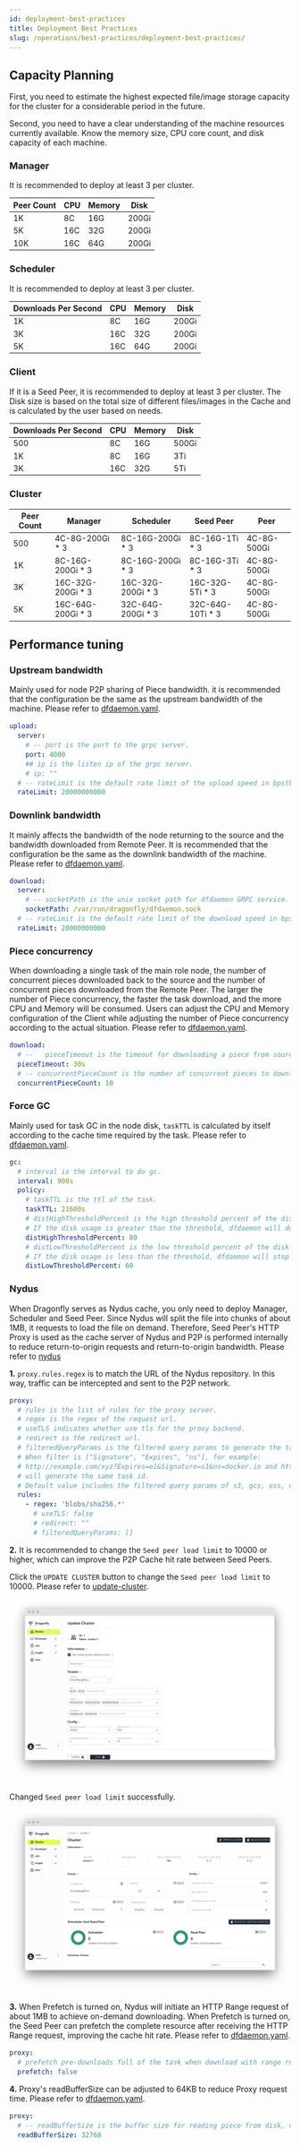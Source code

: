 ```yaml
---
id: deployment-best-practices
title: Deployment Best Practices
slug: /operations/best-practices/deployment-best-practices/
---
```


## Capacity Planning

First, you need to estimate the highest expected file/image storage capacity for
the cluster for a considerable period in the future.

Second, you need to have a clear understanding of the machine resources currently available.
Know the memory size, CPU core count, and disk capacity of each machine.

### Manager

It is recommended to deploy at least 3 per cluster.

<!-- markdownlint-disable -->

| Peer Count | CPU | Memory | Disk  |
| ---------- | --- | ------ | ----- |
| 1K         | 8C  | 16G    | 200Gi |
| 5K         | 16C | 32G    | 200Gi |
| 10K        | 16C | 64G    | 200Gi |

<!-- markdownlint-restore -->

### Scheduler

It is recommended to deploy at least 3 per cluster.

<!-- markdownlint-disable -->

| Downloads Per Second | CPU | Memory | Disk  |
| -------------------- | --- | ------ | ----- |
| 1K                   | 8C  | 16G    | 200Gi |
| 3K                   | 16C | 32G    | 200Gi |
| 5K                   | 16C | 64G    | 200Gi |

<!-- markdownlint-restore -->

### Client

<!-- markdownlint-disable -->

If it is a Seed Peer, it is recommended to deploy at least 3 per cluster. The Disk size is based on the total size of different files/images in the Cache and is calculated by the user based on needs.

| Downloads Per Second | CPU | Memory | Disk  |
| -------------------- | --- | ------ | ----- |
| 500                  | 8C  | 16G    | 500Gi |
| 1K                   | 8C  | 16G    | 3Ti   |
| 3K                   | 16C | 32G    | 5Ti   |

<!-- markdownlint-restore -->

### Cluster

<!-- markdownlint-disable -->

| Peer Count | Manager            | Scheduler          | Seed Peer         | Peer        |
| ---------- | ------------------ | ------------------ | ----------------- | ----------- |
| 500        | 4C-8G-200Gi \* 3   | 8C-16G-200Gi \* 3  | 8C-16G-1Ti \* 3   | 4C-8G-500Gi |
| 1K         | 8C-16G-200Gi \* 3  | 8C-16G-200Gi \* 3  | 8C-16G-3Ti \* 3   | 4C-8G-500Gi |
| 3K         | 16C-32G-200Gi \* 3 | 16C-32G-200Gi \* 3 | 16C-32G-5Ti \* 3  | 4C-8G-500Gi |
| 5K         | 16C-64G-200Gi \* 3 | 32C-64G-200Gi \* 3 | 32C-64G-10Ti \* 3 | 4C-8G-500Gi |

<!-- markdownlint-restore -->

## Performance tuning

### Upstream bandwidth

Mainly used for node P2P sharing of Piece bandwidth.
it is recommended that the configuration be the same as the upstream bandwidth of the machine.
Please refer to [dfdaemon.yaml](../../reference/configuration/client/dfdaemon.md).

```yaml
upload:
  server:
    # -- port is the port to the grpc server.
    port: 4000
    ## ip is the listen ip of the grpc server.
    # ip: ""
  # -- rateLimit is the default rate limit of the upload speed in bps(bytes per second), default is 20Gbps.
  rateLimit: 20000000000
```

### Downlink bandwidth

It mainly affects the bandwidth of the node returning to the source and the bandwidth downloaded from Remote Peer.
It is recommended that the configuration be the same as the downlink bandwidth of the machine.
Please refer to [dfdaemon.yaml](../../reference/configuration/client/dfdaemon.md).

```yaml
download:
  server:
    # -- socketPath is the unix socket path for dfdaemon GRPC service.
    socketPath: /var/run/dragonfly/dfdaemon.sock
  # -- rateLimit is the default rate limit of the download speed in bps(bytes per second), default is 20Gbps.
  rateLimit: 20000000000
```

### Piece concurrency

When downloading a single task of the main role node,
the number of concurrent pieces downloaded back to the source and the
number of concurrent pieces downloaded from the Remote Peer.
The larger the number of Piece concurrency, the faster the task download, and the more CPU and Memory will be consumed.
Users can adjust the CPU and Memory configuration of the Client while adjusting the
number of Piece concurrency according to the actual situation.
Please refer to [dfdaemon.yaml](../../reference/configuration/client/dfdaemon.md).

```yaml
download:
  # --   pieceTimeout is the timeout for downloading a piece from source.
  pieceTimeout: 30s
  # -- concurrentPieceCount is the number of concurrent pieces to download.
  concurrentPieceCount: 10
```

### Force GC

Mainly used for task GC in the node disk, `taskTTL` is calculated by itself according to the cache time required by the task.
Please refer to [dfdaemon.yaml](../../reference/configuration/client/dfdaemon.md).

```yaml
gc:
  # interval is the interval to do gc.
  interval: 900s
  policy:
    # taskTTL is the ttl of the task.
    taskTTL: 21600s
    # distHighThresholdPercent is the high threshold percent of the disk usage.
    # If the disk usage is greater than the threshold, dfdaemon will do gc.
    distHighThresholdPercent: 80
    # distLowThresholdPercent is the low threshold percent of the disk usage.
    # If the disk usage is less than the threshold, dfdaemon will stop gc.
    distLowThresholdPercent: 60
```

### Nydus

When Dragonfly serves as Nydus cache, you only need to deploy Manager, Scheduler and Seed Peer.
Since Nydus will split the file into chunks of about 1MB, it requests to load the file on demand.
Therefore, Seed Peer's HTTP Proxy is used as the cache server of Nydus
and P2P is performed internally to reduce return-to-origin requests and return-to-origin bandwidth.
Please refer to [nydus](../integrations/container-runtime/nydus.md)

**1.** `proxy.rules.regex` is to match the URL of the Nydus repository. In this way,
traffic can be intercepted and sent to the P2P network.

```yaml
proxy:
  # rules is the list of rules for the proxy server.
  # regex is the regex of the request url.
  # useTLS indicates whether use tls for the proxy backend.
  # redirect is the redirect url.
  # filteredQueryParams is the filtered query params to generate the task id.
  # When filter is ["Signature", "Expires", "ns"], for example:
  # http://example.com/xyz?Expires=e1&Signature=s1&ns=docker.io and http://example.com/xyz?Expires=e2&Signature=s2&ns=docker.io
  # will generate the same task id.
  # Default value includes the filtered query params of s3, gcs, oss, obs, cos.
  rules:
    - regex: 'blobs/sha256.*'
      # useTLS: false
      # redirect: ""
      # filteredQueryParams: []
```

**2.** It is recommended to change the `Seed peer load limit` to 10000 or higher,
which can improve the P2P Cache hit rate between Seed Peers.

Click the `UPDATE CLUSTER` button to change the `Seed peer load limit` to 10000.
Please refer to [update-cluster](https://d7y.io/docs/next/advanced-guides/web-console/cluster/#update-cluster).

![update-cluster](../../resource/operations/best-practices/deployment-best-practices/update-cluster.png)

Changed `Seed peer load limit` successfully.

![cluster](../../resource/operations/best-practices/deployment-best-practices/cluster.png)

**3.** When Prefetch is turned on, Nydus will initiate an HTTP Range request of about 1MB to achieve on-demand downloading.
When Prefetch is turned on, the Seed Peer can prefetch the complete resource after receiving the HTTP Range request,
improving the cache hit rate. Please refer to [dfdaemon.yaml](../../reference/configuration/client/dfdaemon.md).

```yaml
proxy:
  # prefetch pre-downloads full of the task when download with range request.
  prefetch: false
```

**4.** Proxy's readBufferSize can be adjusted to 64KB to reduce Proxy request time.
Please refer to [dfdaemon.yaml](../../reference/configuration/client/dfdaemon.md).

```yaml
proxy:
  # -- readBufferSize is the buffer size for reading piece from disk, default is 32KB.
  readBufferSize: 32768
```
